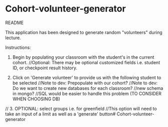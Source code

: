 # Cohort-volunteer-generator
README

This application has been designed to generate random "volunteers" during lecture.

Instructions:

1. Begin by populating your classroom with the student's in the current cohort.
    //Optional: There may be optional customized fields i.e. student ID, or checkpoint result history.

2. Click on 'Generate volunteer' to provide us with the following student to be selected
    //Note to dev: Prepopulate with our cohort?
    //Note to dev: Do we want to create new databases for each classroom?
        //new schema in mongo?
        //SQL would be easier to handle this problem (TO CONSIDER WHEN CHOOSING DB)

// 3. OPTIONAL: select groups i.e. for greenfield
      //This option will need to take an input of a limit as well as a 'generate' button# Cohort-volunteer-generator
